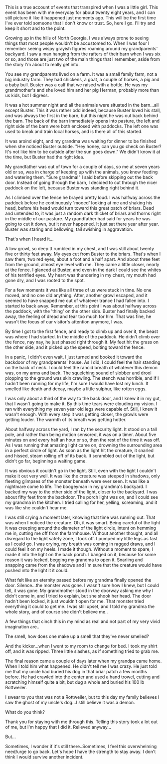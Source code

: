 This is a true account of events that transpired when I was a little girl. This event has been with me everyday for about twenty eight years, and I can still picture it like it happened just moments ago. This will be the first time I've ever told someone that I don't know or trust. So, here I go. I'll try and keep it short and to the point. 

Growing up in the hills of North Georgia, I was always prone to seeing things that most people wouldn't be accustomed to. When I was four I remember seeing wispy grayish figures roaming around my grandparents' backyard. I saw a man hanging from the rafters of their barn when I was six or so, and those are just two of the main things that I remember, aside from the story I'm about to really get into. 

You see my grandparents lived on a farm. It was a small family farm, not a big industry farm. They had chickens, a goat, a couple of horses, a pig and a baby bull. Buster was a calf that we raised with a bottle. He was my grandmother's and she loved him and her pig Herman, probably more than us kids, but I digress. 

It was a hot summer night and all the animals were situated in the barn...all except Buster. This it was rather odd indeed, because Buster loved his stall, and was always the first in the barn, but this night he was out back behind the barn. The back of the barn immediately opens into pasture, the left and right side of the barn were both enclosed with paddocks. The left one was used to break and train local horses, and is there all of this started.

It was aroind eight, and my grandma was waiting for dinner to be finished when she noticed Buster outside. "Hey honey, can you go check on Buster? It's not like him to be outside after the sun goes down." We didn't know it at the time, but Buster had the right idea. 

My grandfather was out of town for a couple of days, so me at seven years old or so, was in charge of keeping up with the animals, you know feeding and watering them. "Sure grandma!" I said before skipping out the back door. Instead of going through the barn, I decided to cut through the nicer paddock on the left, because Buster was standing right behind it. 

As I climbed over the fence he brayed pretty loud. I was halfway across the paddock before he continuously 'mooed' looking at me and shaking his head, before his head would turn toward this great patch of briars. Dead and untended to, it was just a random dark thicket of briars and thorns right in the middle of our pasture. My grandfather had said for years he was going to cut it down, but it never happened. It just sat there year after year. Buster was staring and bellowing, tail swishing in aggravation. 

That's when I heard it... 

A low growl, so deep tt rumbled in my chest, and I was still about twenty five or thirty feet away. My eyes cut from Buster to the briars. That's when I saw them, two red eyes, about a foot and a half apart. And about three feet from the ground, almost eye level with me. They came a little closer, nearly at the fence. I glanced at Buster, and even in the dark I could see the whites of his terrified eyes. My heart was thundering in my chest, my mouth had gone dry, and I was rooted to the spot. 

For a few moments it was like all three of us were stuck in time. No one moved, and no one did anything. After, another growl escaped, and it seemed to have snapped me out of whatever trance I had fallen into. I started to back away. Remember, at this point I was about halfway across the paddock, with the 'thing' on the other side. Buster had finally backed away, the feeling of dread and fear too much for him. That was fine, he wasn't the focus of our visitor's attention anymore, I was. 

By time I got to the first fence, and ready to climb up and over it, the beast was where I had started. In the middle of the paddock. He didn't climb over the fence, nay nay, he just phased right through it. My feet hit the grass on the other side, and it picked up the speed, bolting toward the fence. 

In a panic, I didn't even wait, I just turned and booked it toward the backdoor of my grandparents' house. As I did, I could feel the hair standing on the back of neck. I could feel the rancid breath of whatever this demon was, on my arms and back. The squelching sound of slobber and drool plopping to the ground was skin crawling. The stench was horrible, and if I hadn't been running for my life, I'm sure I would have lost my lunch. It smelled like death and decay, maybe a little sulphur, like rotten eggs. 

I was only about a third of the way to the back door, and I knew it in my gut, that I wasn't going to make it. By this time tears were clouding my vision. I ran with everything my seven year old legs were capable of. Still, I knew it wasn't enough. With every step it was getting closer, the growls were getting louder. The warmth of its breath was getting hotter. 

About halfway across the yard, I ran by the security light. It stood on a tall pole, and rather than being motion sensored, it was on a timer. About five minutes on and every half an hour or so, then the rest of the time it was off. As I was running that amazing light came on, drowning the surrounding area in a perfect circle of light. As soon as the light hit the creature, it snarled and hissed, steam rolling off of its back. It scrambled out of the light, but didn't go far, beginning a waiting game. 

It was obvious it couldn't go in the light. Still, even with the light I couldn't make it out very well. It was like the creature was steeped in shadows, only fleeting glimpses of the monster beneath were ever seen. It was like a nightmare come to life. The boogeyman in my grandma's backyard. I backed my way to the other side of the light, closer to the backyard. I was about fifty feet from the backdoor. The porch light was on, and I could see my grandma in the kitchen. I tried calling for her, yelling, screaming, and it was like she couldn't hear me. 

I was still crying a moment later, knowing that time was running out. That was when I noticed the creature. Oh, it was smart. Being careful of the light it was creeping around the diameter of the light circle, intent on hemming me in, cutting me off from the farmhouse. Without another thought, and all disregard to the light safety zone, I took off. I pumped my little legs as fast as I could go. I was crying, my breath was coming in ragged draws, and I could feel it on my heels. I made it though. Without a moment to spare, I made it into the light on the back porch. I banged on it, because for some reason it was locked, begging my grandma to open it. Snarling and snapping came from the shadows and I'm sure that the creature would have pushed into the light it it could. 

What felt like an eternity passed before my grandma finally opened the door. Silence...the monster was gone. I wasn't sure how I knew, but I could tell, it was gone. My grandmother stood in the doorway asking me why I didn't come in, and I tried to explain, but she shook her head. The door hadn't been locked, it just wouldn't open for me. That monster tried everything it could to get me. I was still upset, and I told my grandma the whole story, and of course she didn't believe me.. 

A few things that cinch this in my mind as real and not part of my very vivid imagination are.. 

The smell, how does one make up a smell that they've never smelled? 

And the kicker...when I went to my room to change for bed. I took my shirt off, and it was ripped. Three little slashes, as if something tried to grab me. 

The final reason came a couple of days later when my grandpa came home. When I told him what happened. He didn't tell me I was crazy. He just told me that my uncle had buried his dog in that briar patch a few months before. He had crawled into the center and used a hand trowel, cutting and scratching himself quite a bit, but dug a whole and buried his 100 lb Rottweiler. 

I swear to you that was not a Rottweiler, but to this day my family believes I saw the ghost of my uncle's dog...I still believe it was a demon. 

What do you think?

Thank you for staying with me through this. Telling this story took a lot out of me, but I'm happy that I did it. Relieved anyway... 

But...

Sometimes, I wonder if it's still there..Sometimes, I feel this overwhelming need/urge to go back. Let's hope I have the strength to stay away. I don't think I would survive another incident.